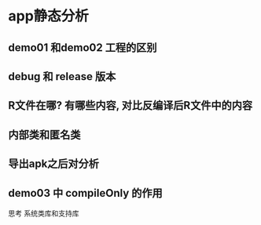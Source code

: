 # app静态分析

## demo01 和demo02 工程的区别

## debug 和 release 版本

## R文件在哪? 有哪些内容, 对比反编译后R文件中的内容

## 内部类和匿名类

## 导出apk之后对分析

## demo03 中 compileOnly 的作用

思考
 系统类库和支持库